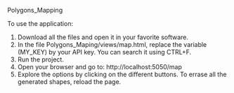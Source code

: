 Polygons_Mapping

To use the application:
  1) Download all the files and open it in your favorite software.
  2) In the file Polygons_Maping/views/map.html, replace the variable (MY_KEY) by your API key. You can search it using CTRL+F.
  3) Run the project.
  4) Open your browser and go to: http://localhost:5050/map
  5) Explore the options by clicking on the different buttons. To errase all the generated shapes, reload the page.
